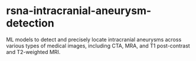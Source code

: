 # rsna-intracranial-aneurysm-detection
ML models to detect and precisely locate intracranial aneurysms across various types of medical images, including CTA, MRA, and T1 post-contrast and T2-weighted MRI.
